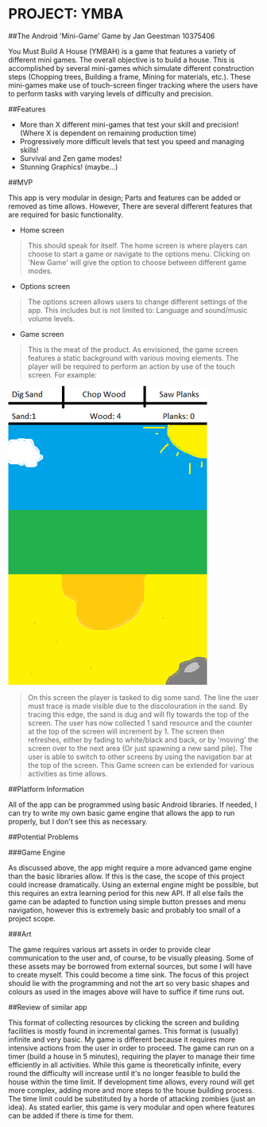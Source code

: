 # PROJECT: YMBA
##The Android 'Mini-Game' Game by Jan Geestman 10375406

You Must Build A House (YMBAH) is a game that features a variety of different mini games. The overall objective is to build a house. This is accomplished by several mini-games which simulate different construction steps (Chopping trees, Building a frame, Mining for materials, etc.). These mini-games make use of touch-screen finger tracking where the users have to perform tasks with varying levels of difficulty and precision. 


##Features

* More than X different mini-games that test your skill and precision! (Where X is dependent on remaining production time)
* Progressively more difficult levels that test you speed and managing skills!
* Survival and Zen game modes!
* Stunning Graphics! (maybe...)

##MVP

This app is very modular in design; Parts and features can be added or removed as time allows. However, There are several different features that are required for basic functionality. 

* Home screen
> This should speak for itself. The home screen is where players can choose to start a game or navigate to the options menu. Clicking on 'New Game' will give the option to choose between different game modes.

* Options screen
> The options screen allows users to change different settings of the app. This includes but is not limited to: Language and sound/music volume levels.

* Game screen
> This is the meat of the product. As envisioned, the game screen features a static background with various moving elements. The player will be required to perform an action by use of the touch screen. For example:

![](doc/Dig_Sand.png)

> On this screen the player is tasked to dig some sand. The line the user must trace is made visible due to the discolouration in the sand. By tracing this edge, the sand is dug and will fly towards the top of the screen. The user has now collected 1 sand resource and the counter at the top of the screen will increment by 1. The screen then refreshes, either by fading to white/black and back, or by 'moving' the screen over to the next area (Or just spawning a new sand pile). The user is able to switch to other screens by using the navigation bar at the top of the screen. 
This Game screen can be extended for various activities as time allows.

##Platform Information

All of the app can be programmed using basic Android libraries. If needed, I can try to write my own basic game engine that allows the app to run properly, but I don't see this as necessary.

##Potential Problems

###Game Engine

As discussed above, the app might require a more advanced game engine than the basic libraries allow. If this is the case, the scope of this project could increase dramatically. Using an external engine might be possible, but this requires an extra learning period for this new API. If all else fails the game can be adapted to function using simple button presses and menu navigation, however this is extremely basic and probably too small of a project scope.

###Art

The game requires various art assets in order to provide clear communication to the user and, of course, to be visually pleasing. Some of these assets may be borrowed from external sources, but some I will have to create myself. This could become a time sink. The focus of this project should lie with the programming and not the art so very basic shapes and colours as used in the images above will have to suffice if time runs out.

##Review of similar app

This format of collecting resources by clicking the screen and building facilities is mostly found in incremental games. This format is (usually) infinite and very basic. My game is different because it requires more intensive actions from the user in order to proceed. The game can run on a timer (build a house in 5 minutes), requiring the player to manage their time efficiently in all activities. While this game is theoretically infinite, every round the difficulty will increase until it's no longer feasible to build the house within the time limit. If development time allows, every round will get more complex, adding more and more steps to the house building process. The time limit could be substituted by a horde of attacking zombies (just an idea). As stated earlier, this game is very modular and open where features can be added if there is time for them.